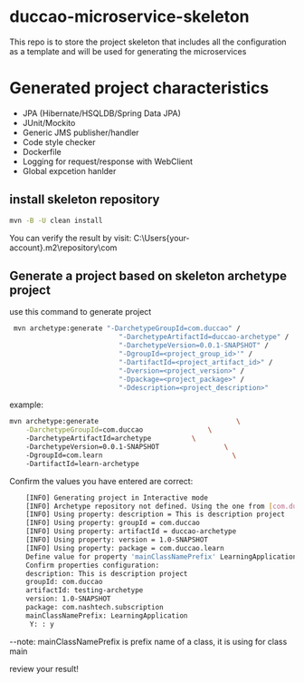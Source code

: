# duccao-microservice-skeleton
This repo is to store the project skeleton that includes all the configuration as a template and will be used for generating the microservices

# Generated project characteristics
- JPA (Hibernate/HSQLDB/Spring Data JPA)
- JUnit/Mockito
- Generic JMS publisher/handler
- Code style checker
- Dockerfile
- Logging for request/response with WebClient
- Global expcetion hanlder

## install skeleton repository
```sh
mvn -B -U clean install 
```
You can verify the result by visit: C:\Users\{your-account}\.m2\repository\com

## Generate a project based on skeleton archetype project
use this command to generate project
```sh
 mvn archetype:generate "-DarchetypeGroupId=com.duccao" /
                           "-DarchetypeArtifactId=duccao-archetype" / 
                           "-DarchetypeVersion=0.0.1-SNAPSHOT" /
                           "-DgroupId=<project_group_id>'" /
                           "-DartifactId=<project_artifact_id>" /
                           "-Dversion=<project_version>" /
                           "-Dpackage=<project_package>" /
                           "-Ddescription=<project_description>"
```
example:
```sh
mvn archetype:generate                                  \
    -DarchetypeGroupId=com.duccao                \           
    -DarchetypeArtifactId=archetype          \             
    -DarchetypeVersion=0.0.1-SNAPSHOT                \     
    -DgroupId=com.learn                                \   
    -DartifactId=learn-archetype
```
Confirm the values you have entered are correct:
```sh
    [INFO] Generating project in Interactive mode
    [INFO] Archetype repository not defined. Using the one from [com.duccao:duccao-archetype:0.0.1-SNAPSHOT] found in catalog local
    [INFO] Using property: description = This is description project
    [INFO] Using property: groupId = com.duccao
    [INFO] Using property: artifactId = duccao-archetype
    [INFO] Using property: version = 1.0-SNAPSHOT
    [INFO] Using property: package = com.duccao.learn
    Define value for property 'mainClassNamePrefix' LearningApplication: :
    Confirm properties configuration:
    description: This is description project
    groupId: com.duccao
    artifactId: testing-archetype
    version: 1.0-SNAPSHOT
    package: com.nashtech.subscription
    mainClassNamePrefix: LearningApplication
     Y: : y
```
--note: mainClassNamePrefix is prefix name of a class, it is using for class main

review your result!

